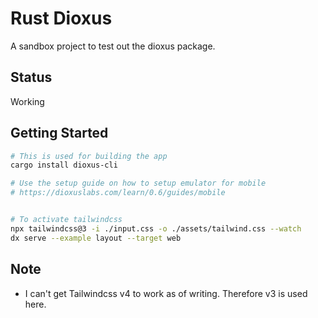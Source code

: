 # Rust Dioxus

A sandbox project to test out the dioxus package.

## Status

Working

## Getting Started

```bash
# This is used for building the app
cargo install dioxus-cli

# Use the setup guide on how to setup emulator for mobile
# https://dioxuslabs.com/learn/0.6/guides/mobile


# To activate tailwindcss
npx tailwindcss@3 -i ./input.css -o ./assets/tailwind.css --watch
dx serve --example layout --target web
```

## Note

- I can't get Tailwindcss v4 to work as of writing. Therefore v3 is used here.
